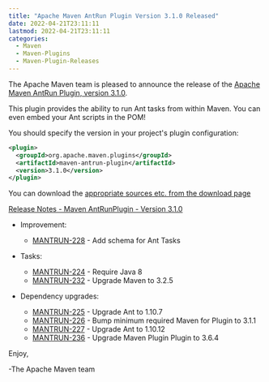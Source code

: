 ```yaml
---
title: "Apache Maven AntRun Plugin Version 3.1.0 Released"
date: 2022-04-21T23:11:11
lastmod: 2022-04-21T23:11:11
categories:
  - Maven
  - Maven-Plugins
  - Maven-Plugin-Releases
---
```

The Apache Maven team is pleased to announce the release of the [Apache
Maven AntRun Plugin, version 3.1.0](https://maven.apache.org/plugins/maven-antrun-plugin/).

This plugin provides the ability to run Ant tasks from within Maven. You can even embed your Ant 
scripts in the POM!

You should specify the version in your project's plugin configuration:

```xml
<plugin>
  <groupId>org.apache.maven.plugins</groupId>
  <artifactId>maven-antrun-plugin</artifactId>
  <version>3.1.0</version>
</plugin>
```

You can download the [appropriate sources etc. from the download page][download-page]

<!-- more -->

 
[Release Notes - Maven AntRunPlugin - Version 3.1.0](https://issues.apache.org/jira/secure/ReleaseNote.jspa?projectId=12317921&version=12346981)

* Improvement:
 
  * [MANTRUN-228](https://issues.apache.org/jira/browse/MANTRUN-228) - Add schema for Ant Tasks

* Tasks:
 
  * [MANTRUN-224](https://issues.apache.org/jira/browse/MANTRUN-224) - Require Java 8
  * [MANTRUN-232](https://issues.apache.org/jira/browse/MANTRUN-232) - Upgrade Maven to 3.2.5

* Dependency upgrades:
 
  * [MANTRUN-225](https://issues.apache.org/jira/browse/MANTRUN-225) - Upgrade Ant to 1.10.7
  * [MANTRUN-226](https://issues.apache.org/jira/browse/MANTRUN-226) - Bump minimum required Maven for Plugin to 3.1.1
  * [MANTRUN-227](https://issues.apache.org/jira/browse/MANTRUN-227) - Upgrade Ant to 1.10.12
  * [MANTRUN-236](https://issues.apache.org/jira/browse/MANTRUN-236) - Upgrade Maven Plugin Plugin to 3.6.4
  
Enjoy,

-The Apache Maven team

[download-page]: https://maven.apache.org/shared/maven-archiver/download.cgi

